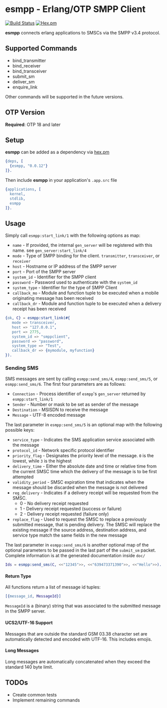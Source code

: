 # esmpp - Erlang/OTP SMPP Client

[![Build Status](https://travis-ci.org/VoyagerInnovations/esmpp.svg?branch=master)](https://travis-ci.org/VoyagerInnovations/esmpp) [![Hex.pm](https://img.shields.io/hexpm/v/esmpp.svg)](https://hex.pm/packages/esmpp)

**esmpp** connects erlang applications to SMSCs via the SMPP v3.4 protocol.

## Supported Commands

* bind\_transmitter
* bind\_receiver
* bind\_transceiver
* submit\_sm
* deliver\_sm
* enquire\_link

Other commands will be supported in the future versions.

## OTP Version

**Required**: OTP 18 and later

## Setup

**esmpp** can be added as a dependency via [hex.pm](https://hex.pm/packages/esmpp)

```erlang
{deps, [
  {esmpp, "0.0.12"}
]}. 
```

Then include **esmpp** in your application's `.app.src` file

```erlang
{applications, [
  kernel,
  stdlib,
  esmpp
]}.
```

## Usage

Simply call `esmpp:start_link/1` with the following options as map:

* `name` - If provided, the internal `gen_server` will be registered with this name. see `gen_server:start_link/4`
* `mode` - Type of SMPP binding for the client. `transmitter`, `transceiver`, or `receiver`
* `host` - Hostname or IP address of the SMPP server
* `port` - Port of the SMPP server
* `system_id` - Identifier for the SMPP client
* `password` - Password used to authenticate with the `system_id`
* `system_type` - Identifier for the type of SMPP Client
* `callback_mo` - Module and function tuple to be executed when a mobile originating message has been received
* `callback_dr` - Module and function tuple to be executed when a delivery receipt has been received

```erlang
{ok, C} = esmpp:start_link(#{
   mode => transceiver,
   host => "127.0.0.1",
   port => 2775,
   system_id => "smppclient",
   password => "password",
   system_type => "Test",
   callback_dr => {mymodule, myfunction}
}).
```

### Sending SMS

SMS messages are sent by calling `esmpp:send_sms/4`, `esmpp:send_sms/5`, or `esmpp:send_sms/6`. The first four parameters are as follows:

* `Connection` - Process identifier of `esmpp`'s `gen_server` returned by `esmpp:start_link/1`
* `Sender` - Number or mask to be set as sender of the message
* `Destination` - MSISDN to receive the message
* `Message` - UTF-8 encoded message

The last parameter in `esmpp:send_sms/5` is an optional map with the following possible keys:

* `service_type` - Indicates the SMS application service associated with the message
* `protocol_id` - Network specific protocol identifier
* `priority_flag` - Designates the priority level of the message. `0` is the lowest, while `3` is the highest
* `delivery_time` - Either the absolute date and time or relative time from the current SMSC time which the delivery of the message is to be first attempted
* `validity_period` - SMSC expiration time that indicates when the message should be discarded when the message is not delivered
* `reg_delivery` - Indicates if a delivery receipt will be requested from the SMSC.
    * 0 - No delivery receipt requested
    * 1 - Delivery receipt requested (success or failure)
    * 2 - Delivery receipt requested (failure only)
* `replace_flag` - Used to request the SMSC to replace a previously submitted message, that is pending delivery. The SMSC will replace the existing message if the source address, destination address, and service type match the same fields in the new message

The last parameter in `esmpp:send_sms/6` is another optional map of the optional parameters to be passed in the last part of the `submit_sm` packet. Complete information is at the generated documentation inside `doc/`

```erlang
Ids = esmpp:send_sms(C, <<"12345">>, <<"639473371390">>, <<"Hello">>).
```

#### Return Type

All functions return a list of message id tuples:

```erlang
[{message_id, MessageId}]
```

`MessageId` is a (binary) string that was associated to the submitted message in the SMPP server.

#### UCS2/UTF-16 Support

Messages that are outside the standard GSM 03.38 character set are automatically detected and encoded with UTF-16. This includes emojis.

#### Long Messages

Long messages are automatically concatenated when they exceed the standard 140 byte limit. 

## TODOs

* Create common tests
* Implement remaining commands
